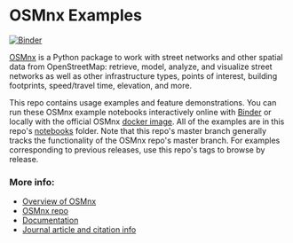 # OSMnx Examples

[![Binder](https://mybinder.org/badge_logo.svg)](https://mybinder.org/v2/gh/gboeing/osmnx-examples/master)

[OSMnx](https://github.com/gboeing/osmnx) is a Python package to work with street networks and other spatial data from OpenStreetMap: retrieve, model, analyze, and visualize street networks as well as other infrastructure types, points of interest, building footprints, speed/travel time, elevation, and more.

This repo contains usage examples and feature demonstrations. You can run these OSMnx example notebooks interactively online with [Binder](https://mybinder.org/v2/gh/gboeing/osmnx-examples/master) or locally with the official OSMnx [docker image](https://hub.docker.com/r/gboeing/osmnx). All of the examples are in this repo's [notebooks](notebooks) folder. Note that this repo's master branch generally tracks the functionality of the OSMnx repo's master branch. For examples corresponding to previous releases, use this repo's tags to browse by release.

### More info:
  - [Overview of OSMnx](https://geoffboeing.com/2016/11/osmnx-python-street-networks/)
  - [OSMnx repo](https://github.com/gboeing/osmnx)
  - [Documentation](https://osmnx.readthedocs.io/)
  - [Journal article and citation info](https://geoffboeing.com/publications/osmnx-complex-street-networks/)
